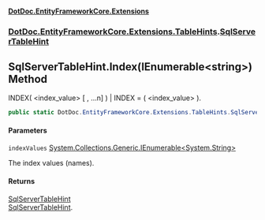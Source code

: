 #### [DotDoc\.EntityFrameworkCore\.Extensions](Home.md 'Home')
### [DotDoc\.EntityFrameworkCore\.Extensions\.TableHints](DotDoc.EntityFrameworkCore.Extensions.TableHints.md 'DotDoc\.EntityFrameworkCore\.Extensions\.TableHints').[SqlServerTableHint](SqlServerTableHint.md 'DotDoc\.EntityFrameworkCore\.Extensions\.TableHints\.SqlServerTableHint')

## SqlServerTableHint\.Index\(IEnumerable\<string\>\) Method

INDEX\( \<index\_value\> \[ , \.\.\.n\] \) \| INDEX = \( \<index\_value\> \)\.

```csharp
public static DotDoc.EntityFrameworkCore.Extensions.TableHints.SqlServerTableHint Index(System.Collections.Generic.IEnumerable<string> indexValues);
```
#### Parameters

<a name='DotDoc.EntityFrameworkCore.Extensions.TableHints.SqlServerTableHint.Index(System.Collections.Generic.IEnumerable_string_).indexValues'></a>

`indexValues` [System\.Collections\.Generic\.IEnumerable&lt;](https://learn.microsoft.com/en-us/dotnet/api/system.collections.generic.ienumerable-1 'System\.Collections\.Generic\.IEnumerable\`1')[System\.String](https://learn.microsoft.com/en-us/dotnet/api/system.string 'System\.String')[&gt;](https://learn.microsoft.com/en-us/dotnet/api/system.collections.generic.ienumerable-1 'System\.Collections\.Generic\.IEnumerable\`1')

The index values \(names\)\.

#### Returns
[SqlServerTableHint](SqlServerTableHint.md 'DotDoc\.EntityFrameworkCore\.Extensions\.TableHints\.SqlServerTableHint')  
[SqlServerTableHint](SqlServerTableHint.md 'DotDoc\.EntityFrameworkCore\.Extensions\.TableHints\.SqlServerTableHint')\.